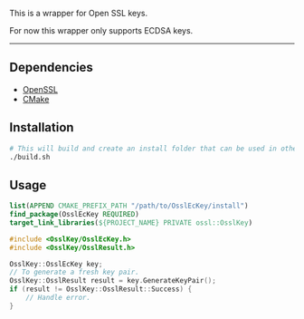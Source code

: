 This is a wrapper for Open SSL keys.

For now this wrapper only supports ECDSA keys.

---
## Dependencies
- [OpenSSL](https://www.openssl.org/)
- [CMake](https://cmake.org/)

## Installation
```bash
# This will build and create an install folder that can be used in other projects.
./build.sh
```

## Usage
```cmake
list(APPEND CMAKE_PREFIX_PATH "/path/to/OsslEcKey/install")
find_package(OsslEcKey REQUIRED)
target_link_libraries(${PROJECT_NAME} PRIVATE ossl::OsslKey)
```

```cpp
#include <OsslKey/OsslEcKey.h>
#include <OsslKey/OsslResult.h>

OsslKey::OsslEcKey key;
// To generate a fresh key pair.
OsslKey::OsslResult result = key.GenerateKeyPair();
if (result != OsslKey::OsslResult::Success) {
    // Handle error.
}
```
